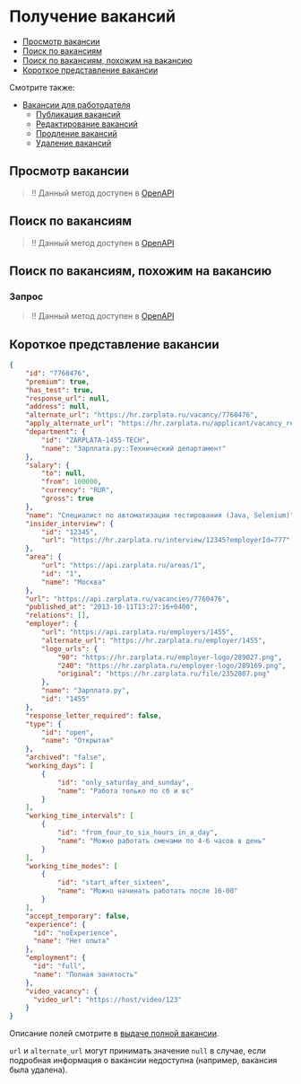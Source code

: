 # Получение вакансий

* [Просмотр вакансии](#item)
* [Поиск по вакансиям](#search)
* [Поиск по вакансиям, похожим на вакансию](https://api.zarplata.ru/openapi/redoc#tag/Poisk-vakansij/operation/get-vacancies-similar-to-vacancy)
* [Короткое представление вакансии](#nano)

Смотрите также:

<a name="creation"></a>
<a name="creation-example"></a>
<a name="creation_fields"></a>
<a name="allow_messages"></a>
<a name="creation-results"></a>
<a name="conditions"></a>
<a name="edit"></a>
<a name="edit_more"></a>
<a name="other-actions"></a>
<a name="prolongate"></a>
<a name="prolongate-info"></a>
<a name="branded-template-field"></a>

* [Вакансии для работодателя](employer_vacancies.md)
  * [Публикация вакансий](employer_vacancies.md#creation)
  * [Редактирование вакансий](employer_vacancies.md#edit)
  * [Продление вакансий](employer_vacancies.md#prolongate)
  * [Удаление вакансий](employer_vacancies.md#hide)


<a name="item"></a>
## Просмотр вакансии

> !! Данный метод доступен в [OpenAPI](https://api.zarplata.ru/openapi/redoc#tag/Vakansii/operation/get-vacancy)

<a name="search"></a>
## Поиск по вакансиям

> !! Данный метод доступен в [OpenAPI](https://api.zarplata.ru/openapi/redoc#tag/Poisk-vakansij/operation/get-vacancies)

<a name="similar"></a>
## Поиск по вакансиям, похожим на вакансию

### Запрос

> !! Данный метод доступен в [OpenAPI](https://api.zarplata.ru/openapi/redoc#tag/Poisk-vakansij/operation/get-vacancies-similar-to-vacancy)

<a name="nano"></a>
## Короткое представление вакансии

```json
{
    "id": "7760476",
    "premium": true,
    "has_test": true,
    "response_url": null,
    "address": null,
    "alternate_url": "https://hr.zarplata.ru/vacancy/7760476",
    "apply_alternate_url": "https://hr.zarplata.ru/applicant/vacancy_response?vacancyId=7760476",
    "department": {
        "id": "ZARPLATA-1455-TECH",
        "name": "Зарплата.ру::Технический департамент"
    },
    "salary": {
        "to": null,
        "from": 100000,
        "currency": "RUR",
        "gross": true
    },
    "name": "Специалист по автоматизации тестирования (Java, Selenium)",
    "insider_interview": {
        "id": "12345",
        "url": "https://hr.zarplata.ru/interview/12345?employerId=777"
    },
    "area": {
        "url": "https://api.zarplata.ru/areas/1",
        "id": "1",
        "name": "Москва"
    },
    "url": "https://api.zarplata.ru/vacancies/7760476",
    "published_at": "2013-10-11T13:27:16+0400",
    "relations": [],
    "employer": {
        "url": "https://api.zarplata.ru/employers/1455",
        "alternate_url": "https://hr.zarplata.ru/employer/1455",
        "logo_urls": {
            "90": "https://hr.zarplata.ru/employer-logo/289027.png",
            "240": "https://hr.zarplata.ru/employer-logo/289169.png",
            "original": "https://hr.zarplata.ru/file/2352807.png"
        },
        "name": "Зарплата.ру",
        "id": "1455"
    },
    "response_letter_required": false,
    "type": {
        "id": "open",
        "name": "Открытая"
    },
    "archived": "false",
    "working_days": [
        {
            "id": "only_saturday_and_sunday",
            "name": "Работа только по сб и вс"
        }
    ],
    "working_time_intervals": [
        {
            "id": "from_four_to_six_hours_in_a_day",
            "name": "Можно работать сменами по 4-6 часов в день"
        }
    ],
    "working_time_modes": [
        {
            "id": "start_after_sixteen",
            "name": "Можно начинать работать после 16-00"
        }
    ],
    "accept_temporary": false,
    "experience": {
      "id": "noExperience",
      "name": "Нет опыта"
    },
    "employment": {
      "id": "full",
      "name": "Полная занятость"
    },
    "video_vacancy": {
      "video_url": "https://host/video/123"
    }
}
```

Описание полей смотрите в [выдаче полной вакансии](https://api.zarplata.ru/openapi/redoc#tag/Vakansii/operation/get-vacancy).

`url` и `alternate_url` могут принимать значение `null` в случае, если подробная
информация о вакансии недоступна (например, вакансия была удалена).
